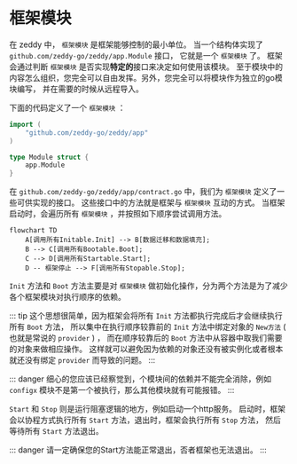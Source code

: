 # 框架模块

在 zeddy 中， `框架模块` 是框架能够控制的最小单位。 
当一个结构体实现了 `github.com/zeddy-go/zeddy/app.Module` 接口， 它就是一个 `框架模块` 了。 
框架会通过判断 `框架模块` 是否实现**特定的**接口来决定如何使用该模块。 
至于模块中的内容怎么组织，您完全可以自由发挥。另外，您完全可以将模块作为独立的go模块编写，
并在需要的时候从远程导入。

下面的代码定义了一个 `框架模块` ：
```go
import (
    "github.com/zeddy-go/zeddy/app"
)

type Module struct {
	app.Module
}
```
在 `github.com/zeddy-go/zeddy/app/contract.go` 中，我们为 `框架模块` 定义了一些可供实现的接口。
这些接口中的方法就是框架与 `框架模块` 互动的方式。
当框架启动时，会遍历所有 `框架模块` ，并按照如下顺序尝试调用方法。
```mermaid
flowchart TD
    A[调用所有Initable.Init] --> B[数据迁移和数据填充];
    B --> C[调用所有Bootable.Boot];
    C --> D[调用所有Startable.Start];
    D -- 框架停止 --> F[调用所有Stopable.Stop];
```
`Init` 方法和 `Boot` 方法主要是对 `框架模块` 做初始化操作，分为两个方法是为了减少各个框架模块对执行顺序的依赖。

::: tip
这个思想很简单，因为框架会将所有 `Init` 方法都执行完成后才会继续执行所有 `Boot` 方法，
所以集中在执行顺序较靠前的 `Init` 方法中绑定对象的 `New方法` ( 也就是常说的 `provider` ) ，
而在顺序较靠后的 `Boot` 方法中从容器中取我们需要的对象来做相应操作。
这样就可以避免因为依赖的对象还没有被实例化或者根本就还没有绑定 `provider` 而导致的问题。
:::

::: danger
细心的您应该已经察觉到，个模块间的依赖并不能完全消除，例如 `configx` 模块不是第一个被执行，那么其他模块就有可能报错。
:::

`Start` 和 `Stop` 则是运行阻塞逻辑的地方，例如启动一个http服务。
启动时，框架会以协程方式执行所有 `Start` 方法，退出时，框架会执行所有 `Stop` 方法，
然后等待所有 `Start` 方法退出。

::: danger
请一定确保您的Start方法能正常退出，否者框架也无法退出。
:::

<style>
/* Set svg to center */
.mermaid svg {
    display: block;
    margin: auto;
}
</style>
